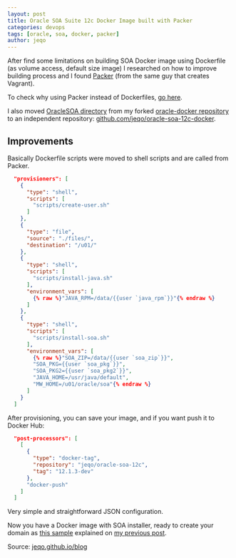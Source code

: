 ```yaml
---
layout: post
title: Oracle SOA Suite 12c Docker Image built with Packer
categories: devops
tags: [oracle, soa, docker, packer]
author: jeqo
---
```


After find some limitations on building SOA Docker image using Dockerfile
(as volume access, default size image) I researched on how to improve
building process and I found [Packer](https://packer.io/)
(from the same guy that creates Vagrant).

To check why using Packer instead of Dockerfiles, [go here](http://mmckeen.net/blog/2013/12/27/advanced-docker-provisioning-with-packer/).

I also moved [OracleSOA directory](https://github.com/jeqo/oracle-docker/tree/master/OracleSOA)
from my forked [oracle-docker repository](https://github.com/oracle/docker) to
an independent repository: [github.com/jeqo/oracle-soa-12c-docker](https://github.com/jeqo/oracle-soa-12c-docker).

## Improvements

Basically Dockerfile scripts were moved to shell scripts and are called
from Packer.

```json 
  "provisioners": [
    {
      "type": "shell",
      "scripts": [
        "scripts/create-user.sh"
      ]
    },
    {
      "type": "file",
      "source": "./files/",
      "destination": "/u01/"
    },
    {
      "type": "shell",
      "scripts": [
        "scripts/install-java.sh"
      ],
      "environment_vars": [
        {% raw %}"JAVA_RPM=/data/{{user `java_rpm`}}"{% endraw %}
      ]
    },
    {
      "type": "shell",
      "scripts": [
        "scripts/install-soa.sh"
      ],
      "environment_vars": [
        {% raw %}"SOA_ZIP=/data/{{user `soa_zip`}}",
        "SOA_PKG={{user `soa_pkg`}}",
        "SOA_PKG2={{user `soa_pkg2`}}",
        "JAVA_HOME=/usr/java/default",
        "MW_HOME=/u01/oracle/soa"{% endraw %}
      ]
    }
  ]
```

After provisioning, you can save your image, and if
you want push it to Docker Hub:

```json
  "post-processors": [
    [
      {
        "type": "docker-tag",
        "repository": "jeqo/oracle-soa-12c",
        "tag": "12.1.3-dev"
      },
      "docker-push"
    ]
  ]
```

Very simple and straightforward JSON configuration.

Now you have a Docker image with SOA installer, ready
to create your domain as [this sample](https://github.com/jeqo/oracle-soa-12c-docker/tree/master/samples/12c-domain) explained
on [my previous post](http://jeqo.github.io/blog/devops/docker-image-oracle-soa/).


Source: [jeqo.github.io/blog](http://jeqo.github.io/blog)
